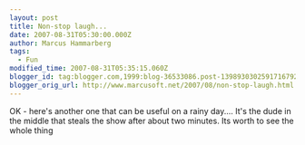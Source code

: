 ```yaml
---
layout: post
title: Non-stop laugh...
date: 2007-08-31T05:30:00.000Z
author: Marcus Hammarberg
tags:
  - Fun
modified_time: 2007-08-31T05:35:15.060Z
blogger_id: tag:blogger.com,1999:blog-36533086.post-1398930302591716792
blogger_orig_url: http://www.marcusoft.net/2007/08/non-stop-laugh.html
---
```



OK - here's another one that can be useful on a rainy day.... It's
the dude in the middle that steals the show after about two minutes. Its
worth to see the whole thing
